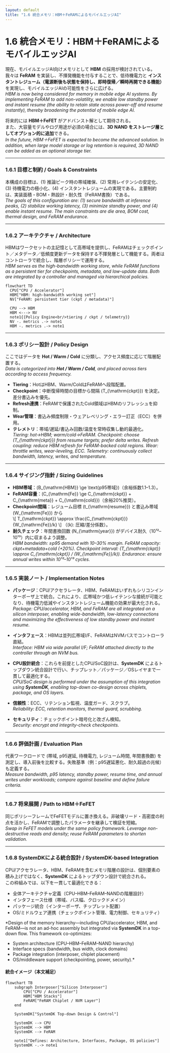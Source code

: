 ```yaml
---
layout: default
title: "1.6 統合メモリ：HBM＋FeRAMによるモバイルエッジAI"
---
```


# 1.6 統合メモリ：HBM＋FeRAMによるモバイルエッジAI

現在、モバイルエッジAI向けメモリとして **HBM** の採用が検討されている。  
我々は **FeRAM** を実装し、不揮発機能を付与することで、低待機電力と **インスタントレジューム（電源断後も状態を保持し、即時復帰／瞬時再開できる機能）** を実現し、モバイルエッジAIの可能性をさらに広げる。  
*HBM is now being considered for memory in mobile edge AI systems. By implementing FeRAM to add non-volatility, we enable low standby power and instant resume (the ability to retain state across power-off and resume instantly), thereby broadening the potential of mobile edge AI.*

将来的には **HBM＋FeFET** がアドバンスト解として期待される。  
また、大容量モデルやログ用途が必須の場合には、**3D NAND をストレージ層としてオプション的に追加**できる。  
*In the future, HBM＋FeFET is expected to become the advanced solution. In addition, when large model storage or log retention is required, 3D NAND can be added as an optional storage tier.*

---

### 1.6.1 目標と制約 / Goals & Constraints

本構成の目標は、(1) 推論ピーク時の帯域確保、(2) 常用レイテンシの安定化、(3) 待機電力の極小化、(4) インスタントレジュームの実現である。主要制約は、実装面積・BOM・熱設計・耐久性（FeRAM書換）である。  
*The goals of this configuration are: (1) secure bandwidth at inference peaks, (2) stabilize working latency, (3) minimize standby power, and (4) enable instant resume. The main constraints are die area, BOM cost, thermal design, and FeRAM endurance.*

---

### 1.6.2 アーキテクチャ / Architecture

HBMはワークセットの主記憶として高帯域を提供し、FeRAMはチェックポイント／メタデータ／低頻度更新データを保持する不揮発層として機能する。両者はコントローラで統合し、階層ポリシーで運用する。  
*HBM serves as the high-bandwidth working store, while FeRAM functions as a persistent tier for checkpoints, metadata, and low-update data. Both are integrated by a controller and managed via hierarchical policies.*

```mermaid
flowchart TD
  CPU["CPU / Accelerator"]
  HBM["HBM: high-bandwidth working set"]
  NV["FeRAM: persistent tier (ckpt / metadata)"]

  CPU --> HBM
  HBM <---> NV
  note1{{Policy Engine<br/>tiering / ckpt / telemetry}}
  NV -. metrics .-> note1
  HBM -. metrics .-> note1
```

---

### 1.6.3 ポリシー設計 / Policy Design

ここではデータを **Hot / Warm / Cold** に分類し、アクセス頻度に応じて階層配置する。  
*Data is categorized into **Hot / Warm / Cold**, and placed across tiers according to access frequency.*

- **Tiering**：HotはHBM、Warm/ColdはFeRAMへ段階配置。  
- **Checkpoint**：中断復帰時間の目標から間隔 \(T_{\mathrm{ckpt}}\) を決定。差分書込みを優先。  
- **Refresh連携**：FeRAMで保護されたCold領域はHBMのリフレッシュを抑制。  
- **Wear管理**：書込み頻度制限・ウェアレベリング・エラー訂正（ECC）を併用。  
- **テレメトリ**：帯域/遅延/書込み回数/温度を常時収集し動的最適化。  
*Tiering: hot→HBM; warm/cold→FeRAM. Checkpoint: choose \(T_{\mathrm{ckpt}}\) from resume targets; prefer delta writes. Refresh coupling: reduce HBM refresh for FeRAM-backed cold regions. Wear: throttle writes, wear-leveling, ECC. Telemetry: continuously collect bandwidth, latency, writes, and temperature.*

---

### 1.6.4 サイジング指針 / Sizing Guidelines

- **HBM帯域**：\(B_{\mathrm{HBM}} \ge \text{p95帯域}\)（余裕係数1.1–1.3）。  
- **FeRAM容量**：\(C_{\mathrm{Fe}} \ge C_{\mathrm{ckpt}} + C_{\mathrm{meta}} + C_{\mathrm{cold}}\)（余裕20%推奨）。  
- **Checkpoint間隔**：レジューム目標 \(t_{\mathrm{resume}}\) と書込み帯域 \(W_{\mathrm{Fe}}\) から  
  \\[
  T_{\mathrm{ckpt}} \approx \frac{C_{\mathrm{ckpt}}}{W_{\mathrm{Fe}}/k}
  \\]
  （\(k\): 圧縮/差分係数）。  
- **耐久チェック**：年間書換回数 \(N_{\mathrm{year}}\) がデバイス耐久（10¹²–10¹³）内に収まるよう調整。  
*HBM bandwidth: ≥p95 demand with 10–30% margin. FeRAM capacity: ckpt+metadata+cold (+20%). Checkpoint interval: \(T_{\mathrm{ckpt}} \approx C_{\mathrm{ckpt}} / (W_{\mathrm{Fe}}/k)\). Endurance: ensure annual writes within 10¹²–10¹³ cycles.*

---

### 1.6.5 実装ノート / Implementation Notes

- **パッケージ**：CPU/アクセラレータ、HBM、FeRAMはいずれもシリコンインターポーザ上で統合。これにより、広帯域かつ低レイテンシな接続が可能となり、待機電力低減やインスタントレジューム機能の効果が最大化される。  
*Package: CPU/accelerator, HBM, and FeRAM are all integrated on a silicon interposer, enabling wide-bandwidth, low-latency connections and maximizing the effectiveness of low standby power and instant resume.*

- **インタフェース**：HBMは並列広帯域I/F、FeRAMはNVMバスでコントローラ直結。  
*Interface: HBM via wide parallel I/F; FeRAM attached directly to the controller through an NVM bus.*

- **CPU設計統合**：これらを前提としたCPU/SoC設計は、**SystemDK** によるトップダウン統合設計で行い、チップレット／パッケージ／OSレイヤまで一貫して最適化する。  
*CPU/SoC design is performed under the assumption of this integration using **SystemDK**, enabling top-down co-design across chiplets, package, and OS layers.*

- **信頼性**：ECC、リテンション監視、温度ガード、スクラブ。  
*Reliability: ECC, retention monitors, thermal guard, scrubbing.*

- **セキュリティ**：チェックポイント暗号化と改ざん検知。  
*Security: encrypt and integrity-check checkpoints.*

---

### 1.6.6 評価計画 / Evaluation Plan

代表ワークロードで (帯域, p95遅延, 待機電力, レジューム時間, 年間書換数) を測定し、導入前後を比較する。失敗基準（例：p95遅延悪化、耐久超過の兆候）も定義する。  
*Measure bandwidth, p95 latency, standby power, resume time, and annual writes under workloads; compare against baseline and define failure criteria.*

---

### 1.6.7 将来展開 / Path to HBM＋FeFET

同じポリシーフレームでFeFETモデルに置き換える。非破壊リード・高密度の利点を活かし、FeRAMで調整したパラメータを継承して検証を短縮。  
*Swap in FeFET models under the same policy framework. Leverage non-destructive reads and density; reuse FeRAM parameters to shorten validation.*

---

### 1.6.8 SystemDKによる統合設計 / SystemDK-based Integration

CPU/アクセラレータ、HBM、FeRAMを含むメモリ階層の設計は、個別要素の積み上げではなく、**SystemDK** によるトップダウン設計で統合される。  
この枠組みでは、以下を一貫して最適化できる：  

- 全体アーキテクチャ定義（CPU–HBM–FeRAM–NANDの階層設計）  
- インタフェース仕様（帯域、バス幅、クロックドメイン）  
- パッケージ統合（インターポーザ、チップレット配置）  
- OS/ミドルウェア連携（チェックポイント管理、電力制御、セキュリティ）  

*Design of the memory hierarchy—including CPU/accelerator, HBM, and FeRAM—is not an ad-hoc assembly but integrated via **SystemDK** in a top-down flow. This framework co-optimizes:  
- System architecture (CPU–HBM–FeRAM–NAND hierarchy)  
- Interface specs (bandwidth, bus width, clock domains)  
- Package integration (interposer, chiplet placement)  
- OS/middleware support (checkpointing, power, security).*

#### 統合イメージ（本文補足）

```mermaid
flowchart TB
    subgraph Interposer["Silicon Interposer"]
        CPU["CPU / Accelerator"]
        HBM["HBM Stacks"]
        FeRAM["FeRAM Chiplet / NVM Layer"]
    end

    SystemDK["SystemDK Top-down Design & Control"]

    SystemDK --> CPU
    SystemDK --> HBM
    SystemDK --> FeRAM

    note1["Defines: Architecture, Interfaces, Package, OS policies"]
    SystemDK -.-> note1
```

